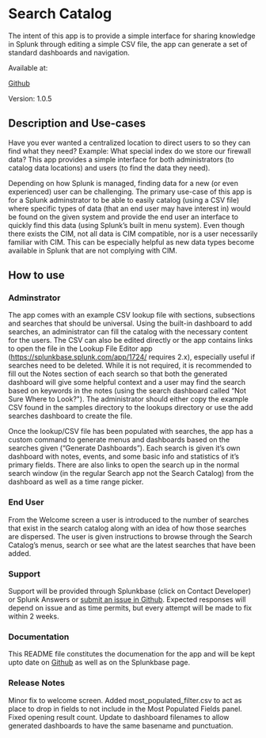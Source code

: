 # Search Catalog

The intent of this app is to provide a simple interface for sharing knowledge in Splunk through editing a simple CSV file, the app can generate a set of standard dashboards and navigation. 

Available at:

[Github](https://github.com/geekusa/search_catalog)

Version: 1.0.5

## Description and Use-cases

Have you ever wanted a centralized location to direct users to so they can find what they need? Example: What special index do we store our firewall data? This app provides a simple interface for both administrators (to catalog data locations) and users (to find the data they need).

Depending on how Splunk is managed, finding data for a new (or even experienced) user can be challenging. The primary use-case of this app is for a Splunk adminstrator to be able to easily catalog (using a CSV file) where specific types of data (that an end user may have interest in) would be found on the given system and provide the end user an interface to quickly find this data (using Splunk’s built in menu system). Even though there exists the CIM, not all data is CIM compatible, nor is a user necessarily familiar with CIM. This can be especially helpful as new data types become available in Splunk that are not complying with CIM.

## How to use

### Adminstrator

The app comes with an example CSV lookup file with sections, subsections and searches that should be universal. Using the built-in dashboard to add searches, an administrator can fill the catalog with the necessary content for the users. The CSV can also be edited directly or the app contains links to open the file in the Lookup File Editor app (https://splunkbase.splunk.com/app/1724/ requires 2.x), especially useful if searches need to be deleted. While it is not required, it is recommended to fill out the Notes section of each search so that both the generated dashboard will give some helpful context and a user may find the search based on keywords in the notes (using the search dashboard called “Not Sure Where to Look?"). The administrator should either copy the example CSV found in the samples directory to the lookups directory or use the add searches dashboard to create the file. 

Once the lookup/CSV file has been populated with searches, the app has a custom command to generate menus and dashboards based on the searches given (“Generate Dashboards”). Each search is given it’s own dashboard with notes, events, and some basic info and statistics of it’s primary fields. There are also links to open the search up in the normal search window (in the regular Search app not the Search Catalog) from the dashboard as well as a time range picker. 

### End User

From the Welcome screen a user is introduced to the number of searches that exist in the search catalog along with an idea of how those searches are dispersed. The user is given instructions to browse through the Search Catalog’s menus, search or see what are the latest searches that have been added. 

### Support
Support will be provided through Splunkbase (click on Contact Developer) or Splunk Answers or [submit an issue in Github](https://github.com/geekusa/search_catalog/issues/new). Expected responses will depend on issue and as time permits, but every attempt will be made to fix within 2 weeks. 

### Documentation
This README file constitutes the documenation for the app and will be kept upto date on [Github](https://github.com/geekusa/search_catalog/blob/master/README.md) as well as on the Splunkbase page.

### Release Notes
Minor fix to welcome screen. Added most\_populated\_filter.csv to act as place to drop in fields to not include in the Most Populated Fields panel. Fixed opening result count. Update to dashboard filenames to allow generated dashboards to have the same basename and punctuation.
